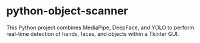 # python-object-scanner
This Python project combines MediaPipe, DeepFace, and YOLO to perform real-time detection of hands, faces, and objects within a Tkinter GUI.
